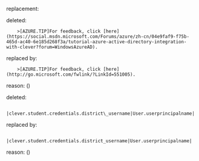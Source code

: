 replacement:

deleted:

		>[AZURE.TIP]For feedback, click [here](https://social.msdn.microsoft.com/Forums/azure/zh-cn/04e9faf9-f75b-465d-ac40-6e185d268f3a/tutorial-azure-active-directory-integration-with-clever?forum=WindowsAzureAD).

replaced by:

		>[AZURE.TIP]For feedback, click [here](http://go.microsoft.com/fwlink/?LinkId=551005).

reason: ()

deleted:

		|clever.student.credentials.district\_username|User.userprincipalname|

replaced by:

		|clever.student.credentials.district_username|User.userprincipalname|

reason: ()

